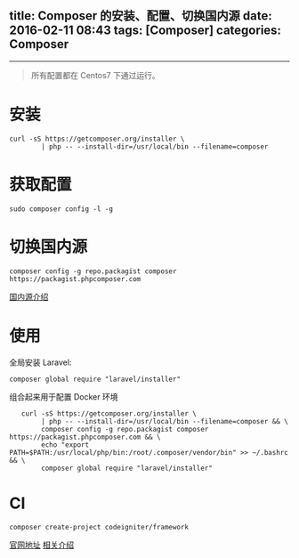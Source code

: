 title: Composer 的安装、配置、切换国内源
date: 2016-02-11 08:43
tags: [Composer]
categories: Composer
---

<!-- more -->

---


>所有配置都在 Centos7 下通过运行。

# 安装

```Shell
curl -sS https://getcomposer.org/installer \
        | php -- --install-dir=/usr/local/bin --filename=composer
```

# 获取配置

    sudo composer config -l -g
    
# 切换国内源

    composer config -g repo.packagist composer https://packagist.phpcomposer.com
    
[国内源介绍][3]


# 使用

全局安装 Laravel:

    composer global require "laravel/installer" 
    

组合起来用于配置 Docker 环境

```Shell
   curl -sS https://getcomposer.org/installer \
        | php -- --install-dir=/usr/local/bin --filename=composer && \
        composer config -g repo.packagist composer https://packagist.phpcomposer.com && \
        echo "export PATH=$PATH:/usr/local/php/bin:/root/.composer/vendor/bin" >> ~/.bashrc && \
        composer global require "laravel/installer" 
```


# CI

    composer create-project codeigniter/framework


[官网地址][1]
[相关介绍][2]


  [1]: https://getcomposer.org/doc/00-intro.md#installation-nix
  [3]: http://pkg.phpcomposer.com/
  [2]: http://bbs.csdn.net/topics/390250412